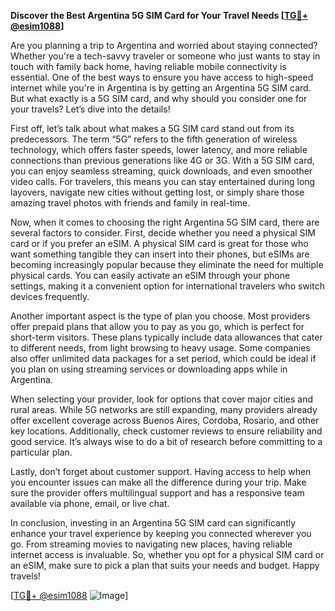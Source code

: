**Discover the Best Argentina 5G SIM Card for Your Travel Needs [[TG💪+ @esim1088](https://t.me/s/esim1088)]**

Are you planning a trip to Argentina and worried about staying connected? Whether you're a tech-savvy traveler or someone who just wants to stay in touch with family back home, having reliable mobile connectivity is essential. One of the best ways to ensure you have access to high-speed internet while you're in Argentina is by getting an Argentina 5G SIM card. But what exactly is a 5G SIM card, and why should you consider one for your travels? Let’s dive into the details!

First off, let’s talk about what makes a 5G SIM card stand out from its predecessors. The term “5G” refers to the fifth generation of wireless technology, which offers faster speeds, lower latency, and more reliable connections than previous generations like 4G or 3G. With a 5G SIM card, you can enjoy seamless streaming, quick downloads, and even smoother video calls. For travelers, this means you can stay entertained during long layovers, navigate new cities without getting lost, or simply share those amazing travel photos with friends and family in real-time.

Now, when it comes to choosing the right Argentina 5G SIM card, there are several factors to consider. First, decide whether you need a physical SIM card or if you prefer an eSIM. A physical SIM card is great for those who want something tangible they can insert into their phones, but eSIMs are becoming increasingly popular because they eliminate the need for multiple physical cards. You can easily activate an eSIM through your phone settings, making it a convenient option for international travelers who switch devices frequently.

Another important aspect is the type of plan you choose. Most providers offer prepaid plans that allow you to pay as you go, which is perfect for short-term visitors. These plans typically include data allowances that cater to different needs, from light browsing to heavy usage. Some companies also offer unlimited data packages for a set period, which could be ideal if you plan on using streaming services or downloading apps while in Argentina.

When selecting your provider, look for options that cover major cities and rural areas. While 5G networks are still expanding, many providers already offer excellent coverage across Buenos Aires, Cordoba, Rosario, and other key locations. Additionally, check customer reviews to ensure reliability and good service. It’s always wise to do a bit of research before committing to a particular plan.

Lastly, don’t forget about customer support. Having access to help when you encounter issues can make all the difference during your trip. Make sure the provider offers multilingual support and has a responsive team available via phone, email, or live chat.

In conclusion, investing in an Argentina 5G SIM card can significantly enhance your travel experience by keeping you connected wherever you go. From streaming movies to navigating new places, having reliable internet access is invaluable. So, whether you opt for a physical SIM card or an eSIM, make sure to pick a plan that suits your needs and budget. Happy travels!

[[TG💪+ @esim1088](https://t.me/s/esim1088) ![Image](https://i.postimg.cc/Y0z9fWf4/image.png)]